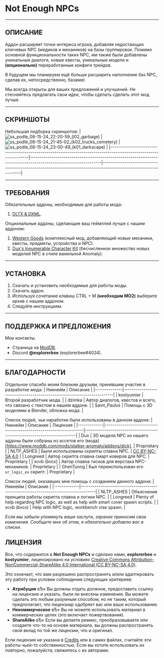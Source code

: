 # Not Enough NPCs

---

## ОПИСАНИЕ

Аддон расширяет точки интереса игрока, добавляя недостающих ключевых NPC (медиков и механиков) на базы группировок. Помимо основной функциональности таких NPC, им также были добавлены уникальные диалоги, новые квесты, уникальные модели и **(опционально)** переработанные конфиги трейдов.

В будущем мы планируем ещё больше расширить наполнение баз NPC, сделав их, непосредственно, базами)

Мы всегда открыты для ваших предложений и улучшений. Не стесняйтесь предлагать свои идеи, чтобы сделать сделать этот мод лучше.

---

## СКРИНШОТЫ

Небольшая подборка скриншотов:
| ![ss_podle_08-15-24_22-20-59_(l02_garbage)](https://github.com/user-attachments/assets/0a710c50-13fd-4a26-bcdc-ea75775979a8) | ![ss_podle_08-15-24_21-45-02_(k02_trucks_cemetery)](https://github.com/user-attachments/assets/883df7ce-f925-4b75-a632-2b8360bea296) | ![ss_podle_08-15-24_23-00-49_(k01_darkscape)](https://github.com/user-attachments/assets/3da275d0-1e21-4a02-8d52-63da76593e5b) |
|------------------------------------------------------------------------------------------------------------------|------------------------------------------------------------------------------------------------------------------|------------------------------------------------------------------------------------------------------------------|

---

## ТРЕБОВАНИЯ

Обязательные аддоны, необходимые для работы мода:
1. [DLTX & DXML](https://github.com/themrdemonized/STALKER-Anomaly-modded-exes).

Опциональные аддоны, сделающие ваш геймплей лучше с нашим аддоном:
1. [Western Goods](https://www.moddb.com/mods/stalker-anomaly/addons/western-goods) (комплексный мод, добавляющий новые механики, квесты, предметы, устройства и NPC).
2. [Dux's Innumerable Character Kit](https://www.moddb.com/mods/stalker-anomaly/addons/dick) (бесчисленное множество новых моделей NPC в стиле ванильной Anomaly).

--- 

## УСТАНОВКА

1. Скачать и установить необходимые для работы моды.
2. Скачать аддон.
3. Используя сочетание клавиш CTRL + M **(необходим МО2)** выберите архив с нашим аддоном.
4. Следуйте инструкциям.

---

## ПОДДЕРЖКА И ПРЕДЛОЖЕНИЯ

Мои контакты:
- Страница на [ModDB](https://www.moddb.com/members/explorerbee).
- Discord **@explorerbee** (explorerbee#4024).

---

## БЛАГОДАРНОСТИ

Отдельное спасибо моим близким друзьям, принявшим участие в разработке мода:
| Никнейм      | Описание                                                               |
|--------------|------------------------------------------------------------------------|
| kostyumier   | Второй разработчик мода.                                               |
| dzimka       | Автор диалогов, квестов и всего, что связано с текстом в нашем аддоне. |
| Saint_Paulus | Помощь с 3D моделями в Blender, обложка мода.                          |

Список людей, чьи наработки были использованы в данном аддоне:
| Никнейм     | Описание                                                          | Лицензия                                                                |
|-------------|-------------------------------------------------------------------|-------------------------------------------------------------------------|
| Dux         | 3D модели NPC из нашего аддоны были собраны из ассетов его (мода)[https://www.moddb.com/mods/stalker-anomaly/addons/dick].  | Proprietary                                                             |
| NLTP_ASHES  | Были использованы скрипты спавна NPC.                             | [CC BY-NC-SA 4.0](https://creativecommons.org/licenses/by-nc-sa/4.0/)   |
| Longreed    | Автор скрипта спавна смарт коверов для NPC.                       | Proprietary                                                             |
| xcvb (bvcx) | Автор спавна тисков для верстака NPC-механиков.                   | Proprietary                                                             |
| GhenTuong   | Был переиспользован его `xr_logic_ex` скрипт.                     | Proprietary                                                             |

Список людей, оказавших мне помощь с созданием данного аддона:
| Никнейм     | Описание                                                                            |
|-------------|-------------------------------------------------------------------------------------|
| NLTP_ASHES  | Объяснение принципа работы скрипта спавна и логики NPC.                             |
| Longreed    | Plenty of help regarding NPC logic, as well as help with smart cover spawn scripts. |
| xcvb (bvcx) | Help with NPC logic, workbench vise spawn.                                          |

*Если мы забыли упомянуть ваши заслуги, заранее приносим свои изменения. Сообщите мне об этом, я обязательно добавлю вас в списки.*

## ЛИЦЕНЗИЯ

Все, что содержится в **Not Enough NPCs** и сделано нами, **explorerbee** и **kostyumier**, лицензировано на условиях [Creative Commons Attribution-NonCommercial-ShareAlike 4.0 International (CC BY-NC-SA 4.0)](https://creativecommons.org/licenses/by-nc-sa/4.0/).

Это означает, что вам разрешено распространять и/или адаптировать эту работу при условии соблюдения следующих критериев:
- **Атрибуция** вЂ» Вы должны отдать должное, предоставить ссылку на лицензию и указать, были ли внесены изменения. Вы можете сделать это любым разумным способом, но не таким, который предполагает, что лицензиар одобряет вас или ваше использование.
- **Некоммерческое** вЂ» Вы не можете использовать материал в коммерческих целях (это включает пожертвования).
- **ShareAlike** вЂ» Если вы делаете ремикс, преобразовываете или создаете что-то на основе материала, вы должны распространять свой вклад по той же лицензии, что и оригинал.

Если лицензия не указана в [Credits](#special-thanks--credits) или в самих файлах, считайте эти работы чьей-то собственностью. Если вы хотите использовать их повторно, пожалуйста, свяжитесь с их авторами.
